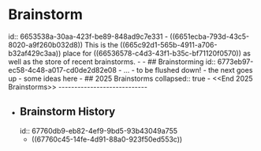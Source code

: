 # Brainstorm
id:: 6653538a-30aa-423f-be89-848ad9c7e331
	- ((6651ecba-793d-43c5-8020-a9f260b032d8)) This is the ((665c92d1-565b-4911-a706-b32af429c3aa)) place for ((66536578-c4d3-43f1-b35c-bf71120f0570)) as well as the store of recent brainstorms.
	-
	- ## Brainstorming
	  id:: 6773eb97-ec58-4c48-a017-cd0de2d82e08
		- ...
		- to be flushed down!
		- the next goes up
		- some ideas here
	- ## 2025 Brainstorms
	  collapsed:: true
		- <<End 2025 Brainstorms>>
		  ----------------------------
- ## Brainstorm History
  id:: 67760db9-eb82-4ef9-9bd5-93b43049a755
	- ((67760c45-14fe-4d91-88a0-923f50ed553c))